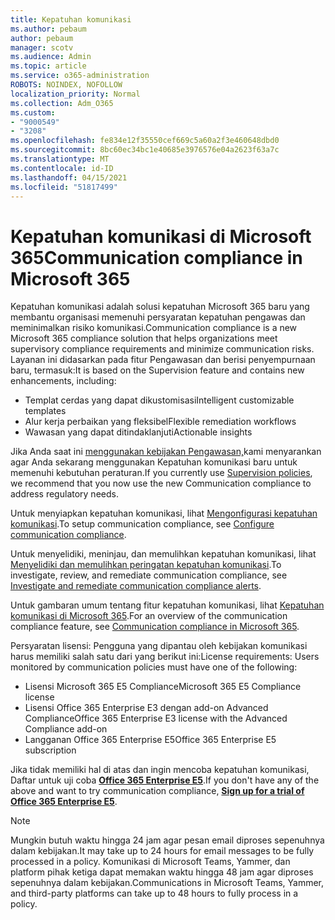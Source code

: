 ```yaml
---
title: Kepatuhan komunikasi
ms.author: pebaum
author: pebaum
manager: scotv
ms.audience: Admin
ms.topic: article
ms.service: o365-administration
ROBOTS: NOINDEX, NOFOLLOW
localization_priority: Normal
ms.collection: Adm_O365
ms.custom:
- "9000549"
- "3208"
ms.openlocfilehash: fe834e12f35550cef669c5a60a2f3e460648dbd0
ms.sourcegitcommit: 8bc60ec34bc1e40685e3976576e04a2623f63a7c
ms.translationtype: MT
ms.contentlocale: id-ID
ms.lasthandoff: 04/15/2021
ms.locfileid: "51817499"
---
```

# <a name="communication-compliance-in-microsoft-365"></a><span data-ttu-id="ad500-102">Kepatuhan komunikasi di Microsoft 365</span><span class="sxs-lookup"><span data-stu-id="ad500-102">Communication compliance in Microsoft 365</span></span>

<span data-ttu-id="ad500-103">Kepatuhan komunikasi adalah solusi kepatuhan Microsoft 365 baru yang membantu organisasi memenuhi persyaratan kepatuhan pengawas dan meminimalkan risiko komunikasi.</span><span class="sxs-lookup"><span data-stu-id="ad500-103">Communication compliance is a new Microsoft 365 compliance solution that helps organizations meet supervisory compliance requirements and minimize communication risks.</span></span> <span data-ttu-id="ad500-104">Layanan ini didasarkan pada fitur Pengawasan dan berisi penyempurnaan baru, termasuk:</span><span class="sxs-lookup"><span data-stu-id="ad500-104">It is based on the Supervision feature and contains new enhancements, including:</span></span>

- <span data-ttu-id="ad500-105">Templat cerdas yang dapat dikustomisasi</span><span class="sxs-lookup"><span data-stu-id="ad500-105">Intelligent customizable templates</span></span>
- <span data-ttu-id="ad500-106">Alur kerja perbaikan yang fleksibel</span><span class="sxs-lookup"><span data-stu-id="ad500-106">Flexible remediation workflows</span></span>
- <span data-ttu-id="ad500-107">Wawasan yang dapat ditindaklanjuti</span><span class="sxs-lookup"><span data-stu-id="ad500-107">Actionable insights</span></span>

<span data-ttu-id="ad500-108">Jika Anda saat ini [menggunakan kebijakan Pengawasan,](https://docs.microsoft.com/microsoft-365/compliance/supervision-policies)kami menyarankan agar Anda sekarang menggunakan Kepatuhan komunikasi baru untuk memenuhi kebutuhan peraturan.</span><span class="sxs-lookup"><span data-stu-id="ad500-108">If you currently use [Supervision policies](https://docs.microsoft.com/microsoft-365/compliance/supervision-policies), we recommend that you now use the new Communication compliance to address regulatory needs.</span></span>

<span data-ttu-id="ad500-109">Untuk menyiapkan kepatuhan komunikasi, lihat [Mengonfigurasi kepatuhan komunikasi](https://docs.microsoft.com/microsoft-365/compliance/communication-compliance-configure).</span><span class="sxs-lookup"><span data-stu-id="ad500-109">To setup communication compliance, see [Configure communication compliance](https://docs.microsoft.com/microsoft-365/compliance/communication-compliance-configure).</span></span>

<span data-ttu-id="ad500-110">Untuk menyelidiki, meninjau, dan memulihkan kepatuhan komunikasi, lihat [Menyelidiki dan memulihkan peringatan kepatuhan komunikasi](https://docs.microsoft.com/microsoft-365/compliance/communication-compliance-investigate-remediate).</span><span class="sxs-lookup"><span data-stu-id="ad500-110">To investigate, review, and remediate communication compliance, see [Investigate and remediate communication compliance alerts](https://docs.microsoft.com/microsoft-365/compliance/communication-compliance-investigate-remediate).</span></span>

<span data-ttu-id="ad500-111">Untuk gambaran umum tentang fitur kepatuhan komunikasi, lihat [Kepatuhan komunikasi di Microsoft 365](https://docs.microsoft.com/microsoft-365/compliance/communication-compliance).</span><span class="sxs-lookup"><span data-stu-id="ad500-111">For an overview of the communication compliance feature, see [Communication compliance in Microsoft 365](https://docs.microsoft.com/microsoft-365/compliance/communication-compliance).</span></span>

<span data-ttu-id="ad500-112">Persyaratan lisensi: Pengguna yang dipantau oleh kebijakan komunikasi harus memiliki salah satu dari yang berikut ini:</span><span class="sxs-lookup"><span data-stu-id="ad500-112">License requirements: Users monitored by communication policies must have one of the following:</span></span>

- <span data-ttu-id="ad500-113">Lisensi Microsoft 365 E5 Compliance</span><span class="sxs-lookup"><span data-stu-id="ad500-113">Microsoft 365 E5 Compliance license</span></span>
- <span data-ttu-id="ad500-114">Lisensi Office 365 Enterprise E3 dengan add-on Advanced Compliance</span><span class="sxs-lookup"><span data-stu-id="ad500-114">Office 365 Enterprise E3 license with the Advanced Compliance add-on</span></span>
- <span data-ttu-id="ad500-115">Langganan Office 365 Enterprise E5</span><span class="sxs-lookup"><span data-stu-id="ad500-115">Office 365 Enterprise E5 subscription</span></span>

<span data-ttu-id="ad500-116">Jika tidak memiliki hal di atas dan ingin mencoba kepatuhan komunikasi, Daftar untuk uji coba **[Office 365 Enterprise E5](https://go.microsoft.com/fwlink/p/?LinkID=698279)**.</span><span class="sxs-lookup"><span data-stu-id="ad500-116">If you don't have any of the above and want to try communication compliance, **[Sign up for a trial of Office 365 Enterprise E5](https://go.microsoft.com/fwlink/p/?LinkID=698279)**.</span></span>

> [!NOTE]
> <span data-ttu-id="ad500-117">Mungkin butuh waktu hingga 24 jam agar pesan email diproses sepenuhnya dalam kebijakan.</span><span class="sxs-lookup"><span data-stu-id="ad500-117">It may take up to 24 hours for email messages to be fully processed in a policy.</span></span> <span data-ttu-id="ad500-118">Komunikasi di Microsoft Teams, Yammer, dan platform pihak ketiga dapat memakan waktu hingga 48 jam agar diproses sepenuhnya dalam kebijakan.</span><span class="sxs-lookup"><span data-stu-id="ad500-118">Communications in Microsoft Teams, Yammer, and third-party platforms can take up to 48 hours to fully process in a policy.</span></span>
